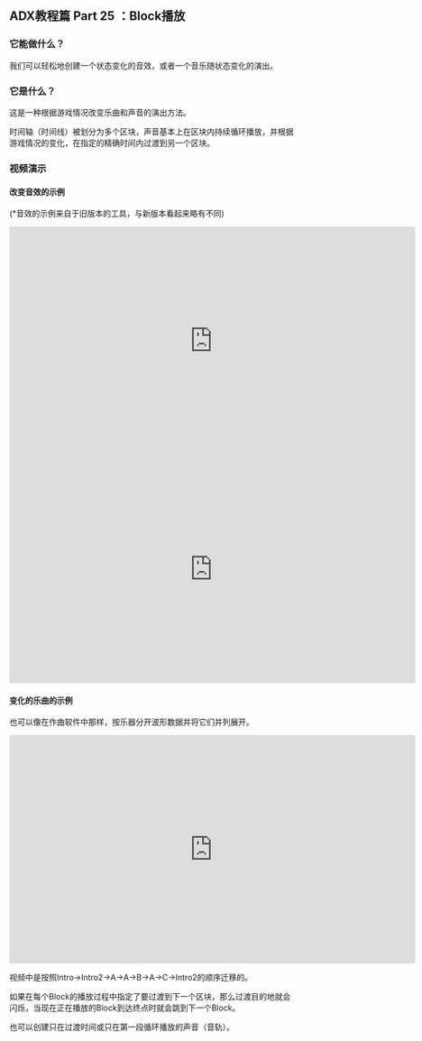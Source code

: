 ﻿## ADX教程篇 Part 25 ：Block播放
### 它能做什么？
我们可以轻松地创建一个状态变化的音效，或者一个音乐随状态变化的演出。

### 它是什么？
这是一种根据游戏情况改变乐曲和声音的演出方法。

时间轴（时间线）被划分为多个区块，声音基本上在区块内持续循环播放，并根据游戏情况的变化，在指定的精确时间内过渡到另一个区块。

### 视频演示
#### 改变音效的示例
(*音效的示例来自于旧版本的工具，与新版本看起来略有不同)

<iframe width="720" height="405" src="https://www.youtube.com/embed/bPQeYh8waf8" title="８．ブロック再生機能を使ってみよう（１）" frameborder="0" allow="accelerometer; autoplay; clipboard-write; encrypted-media; gyroscope; picture-in-picture" allowfullscreen></iframe>

<iframe width="720" height="405" src="https://www.youtube.com/embed/jtLFhoQdRFg" title="９．ブロック再生機能を使ってみよう（２）" frameborder="0" allow="accelerometer; autoplay; clipboard-write; encrypted-media; gyroscope; picture-in-picture" allowfullscreen></iframe>

#### 变化的乐曲的示例
也可以像在作曲软件中那样，按乐器分开波形数据并将它们并列展开。

<iframe width="720" height="405" src="https://www.youtube.com/embed/gFCLlMWVHYM" title="CRI ADX2 / ブロック再生デモ" frameborder="0" allow="accelerometer; autoplay; clipboard-write; encrypted-media; gyroscope; picture-in-picture" allowfullscreen></iframe>

视频中是按照Intro→Intro2→A→A→B→A→C→Intro2的顺序迁移的。
    
如果在每个Block的播放过程中指定了要过渡到下一个区块，那么过渡目的地就会闪烁，当现在正在播放的Block到达终点时就会跳到下一个Block。

也可以创建只在过渡时间或只在第一段循环播放的声音（音轨）。